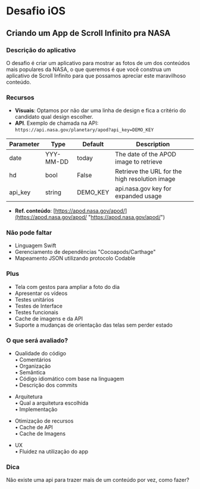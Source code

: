 # Desafio iOS

## Criando um App de Scroll Infinito pra NASA

### **Descrição do aplicativo**
O desafio é criar um aplicativo para mostrar as fotos de um dos conteúdos mais populares da NASA, o que queremos é que você construa um aplicativo de Scroll Infinito para que possamos apreciar este maravilhoso conteúdo.

### **Recursos**
-   **Visuais**: Optamos  por não dar uma linha de design e fica a critério do candidato qual design escolher.
-   **API**. Exemplo de chamada na API:  `https://api.nasa.gov/planetary/apod?api_key=DEMO_KEY`

|Parameter  |Type 		|Default 	| Description |
|-----------|-----------|-----------|-----------------------------------------------|
|date		|YYY-MM-DD	|today 		|The date of the APOD image to retrieve			|
|hd			|bool		|False      |Retrieve the URL for the high resolution image |
|api_key	|string		|DEMO_KEY	|api.nasa.gov key for expanded usage			|

-   **Ref. conteúdo**: [https://apod.nasa.gov/apod/](https://apod.nasa.gov/apod/ "https://apod.nasa.gov/apod/")

### **Não pode faltar**
-   Linguagem Swift
-   Gerenciamento de dependências "Cocoapods/Carthage"
-   Mapeamento JSON utilizando protocolo Codable


### **Plus**

-   Tela com gestos para ampliar a foto do dia
-   Apresentar os vídeos
-   Testes unitários
-   Testes de Interface
-   Testes funcionais
-   Cache de imagens e da API
-   Suporte a mudanças de orientação das telas sem perder estado


### **O que será avaliado?**

- Qualidade do código  
• Comentários  
• Organização  
• Semântica  
• Código idiomático com base na linguagem  
• Descrição dos commits  

- Arquitetura  
• Qual a arquitetura escolhida  
• Implementação  

- Otimização de recursos  
• Cache de API  
• Cache de Imagens  

- UX  
• Fluidez na utilização do app  


### **Dica**
Não existe uma api para trazer mais de um conteúdo por vez, como fazer?
